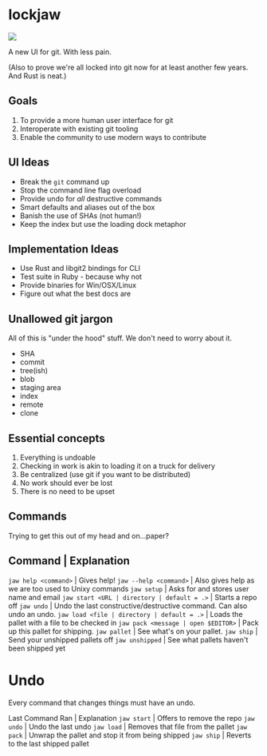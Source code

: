 # lockjaw

![](https://tarangini.files.wordpress.com/2011/05/headmuscles1.jpg)

A new UI for git. With less pain.

(Also to prove we're all locked into git now for at least another few years. And Rust is neat.)

## Goals

1. To provide a more human user interface for git
2. Interoperate with existing git tooling
3. Enable the community to use modern ways to contribute

## UI Ideas

* Break the `git` command up
* Stop the command line flag overload
* Provide undo for *all* destructive commands
* Smart defaults and aliases out of the box
* Banish the use of SHAs (not human!)
* Keep the index but use the loading dock metaphor

## Implementation Ideas

* Use Rust and libgit2 bindings for CLI
* Test suite in Ruby - because why not
* Provide binaries for Win/OSX/Linux
* Figure out what the best docs are

## Unallowed git jargon

All of this is "under the hood" stuff. We don't need to worry about it.

* SHA
* commit
* tree(ish)
* blob
* staging area
* index
* remote
* clone

## Essential concepts

1. Everything is undoable
2. Checking in work is akin to loading it on a truck for delivery
3. Be centralized (use git if you want to be distributed)
4. No work should ever be lost
5. There is no need to be upset

## Commands

Trying to get this out of my head and on...paper?

Command | Explanation
---------------------
`jaw help <command>` | Gives help!
`jaw --help <command>` | Also gives help as we are too used to Unixy commands
`jaw setup` | Asks for and stores user name and email
`jaw start <URL | directory | default = .>` | Starts a repo off
`jaw undo` | Undo the last constructive/destructive command. Can also undo an undo.
`jaw load <file | directory | default = .>` | Loads the pallet with a file to be checked in
`jaw pack <message | open $EDITOR>` | Pack up this pallet for shipping.
`jaw pallet` | See what's on your pallet.
`jaw ship` | Send your unshipped pallets off
`jaw unshipped` | See what pallets haven't been shipped yet

# Undo

Every command that changes things must have an undo.

Last Command Ran | Explanation
`jaw start` | Offers to remove the repo
`jaw undo` | Undo the last undo
`jaw load` | Removes that file from the pallet
`jaw pack` | Unwrap the pallet and stop it from being shipped
`jaw ship` | Reverts to the last shipped pallet